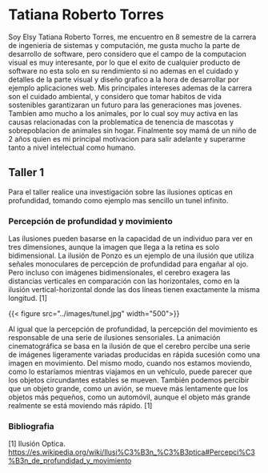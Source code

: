 # Tatiana Roberto Torres

Soy Elsy Tatiana Roberto Torres, me encuentro en 8 semestre de la carrera de ingenieria de sistemas y computación, me gusta mucho la parte de desarrollo de software, pero considero que el campo de la computacion visual es muy interesante, por lo que el exito de cualquier producto de software no esta solo en su rendimiento si no ademas en el cuidado y detalles de la parte visual y diseño grafico a la hora de desarrollar por ejemplo aplicaciones web.
Mis principales intereses ademas de la carrera son el cuidado ambiental, y considero que tomar habitos de vida sostenibles garantizaran un futuro para las generaciones mas jovenes. Tambien amo mucho a los animales, por lo cual soy muy activa en las causas relacionadas con la problematica de tenencia de mascotas y sobrepoblacion de animales sin hogar.
Finalmente soy mamá de un niño de 2 años quien es mi principal motivacion para salir adelante y superarme tanto a nivel intelectual como humano. 

## Taller 1
Para el taller realice una investigación sobre las ilusiones opticas en profundidad, tomando como ejemplo mas sencillo un tunel infinito.

### Percepción de profundidad y movimiento

Las ilusiones pueden basarse en la capacidad de un individuo para ver en tres dimensiones, aunque la imagen que llega a la retina es solo bidimensional. La ilusión de Ponzo es un ejemplo de una ilusión que utiliza señales monoculares de percepción de profundidad para engañar al ojo. Pero incluso con imágenes bidimensionales, el cerebro exagera las distancias verticales en comparación con las horizontales, como en la ilusión vertical-horizontal donde las dos líneas tienen exactamente la misma longitud. [1]

{{< figure src="../images/tunel.jpg" width="500">}}

Al igual que la percepción de profundidad, la percepción del movimiento es responsable de una serie de ilusiones sensoriales. La animación cinematográfica se basa en la ilusión de que el cerebro percibe una serie de imágenes ligeramente variadas producidas en rápida sucesión como una imagen en movimiento. Del mismo modo, cuando nos estamos moviendo, como lo estaríamos mientras viajamos en un vehículo, puede parecer que los objetos circundantes estables se mueven. También podemos percibir que un objeto grande, como un avión, se mueve más lentamente que los objetos más pequeños, como un automóvil, aunque el objeto más grande realmente se está moviendo más rápido. [1]

### Bibliografia
[1] Ilusión Optica. https://es.wikipedia.org/wiki/Ilusi%C3%B3n_%C3%B3ptica#Percepci%C3%B3n_de_profundidad_y_movimiento
